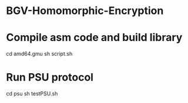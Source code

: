 # BGV-Homomorphic-Encryption

# Compile asm code and build library
cd amd64.gmu
sh script.sh

# Run PSU protocol
cd psu
sh testPSU.sh
